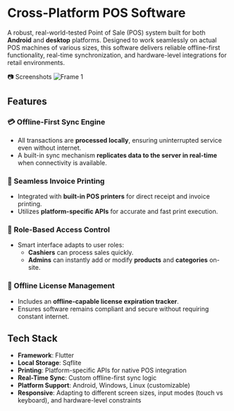 # Cross-Platform POS Software

A robust, real-world-tested Point of Sale (POS) system built for both **Android** and **desktop** platforms. Designed to work seamlessly on actual POS machines of various sizes, this software delivers reliable offline-first functionality, real-time synchronization, and hardware-level integrations for retail environments.

📷 Screenshots
![Frame 1](https://github.com/user-attachments/assets/82c67577-dcfd-49ad-bd87-8512cc8d9087)

## Features
### 💳 Offline-First Sync Engine
- All transactions are **processed locally**, ensuring uninterrupted service even without internet.
- A built-in sync mechanism **replicates data to the server in real-time** when connectivity is available.

### 🧾 Seamless Invoice Printing
- Integrated with **built-in POS printers** for direct receipt and invoice printing.
- Utilizes **platform-specific APIs** for accurate and fast print execution.

### 👥 Role-Based Access Control
- Smart interface adapts to user roles:
  - **Cashiers** can process sales quickly.
  - **Admins** can instantly add or modify **products** and **categories** on-site.

### 🔐 Offline License Management
- Includes an **offline-capable license expiration tracker**.
- Ensures software remains compliant and secure without requiring constant internet.



## Tech Stack

- **Framework**: Flutter
- **Local Storage**: Sqflite
- **Printing**: Platform-specific APIs for native POS integration
- **Real-Time Sync**: Custom offline-first sync logic
- **Platform Support**: Android, Windows, Linux (customizable)
- **Responsive**: Adapting to different screen sizes, input modes (touch vs keyboard), and hardware-level constraints
 
